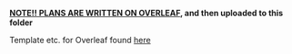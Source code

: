 <b><ins>NOTE!! PLANS ARE WRITTEN ON OVERLEAF</ins>, and then uploaded to this folder</b>

Template etc. for Overleaf found <a href="https://github.com/MDU-C2/Intelligent-Drone-Swarm/tree/main/cheat-sheets/latex">here</a>

